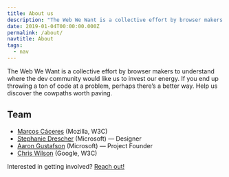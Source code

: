 ```yaml
---
title: About us
description: "The Web We Want is a collective effort by browser makers to understand where the dev community would like us to invest our energy."
date: 2019-01-04T00:00:00.000Z
permalink: /about/
navtitle: About
tags:
  - nav
---
```


The Web We Want is a collective effort by browser makers to understand where the dev community would like us to invest our energy. If you end up throwing a ton of code at a problem, perhaps there’s a better way. Help us discover the cowpaths worth paving.

## Team

* [Marcos Cáceres](https://twitter.com/marcosc) (Mozilla, W3C)
* [Stephanie Drescher](https://twitter.com/seaotta) (Microsoft) — Designer
* [Aaron Gustafson](https://twitter.com/aarongustafson) (Microsoft) — Project Founder
* [Chris Wilson](https://twitter.com/cwilso) (Google, W3C)

Interested in getting involved? [Reach out!](/contact)

